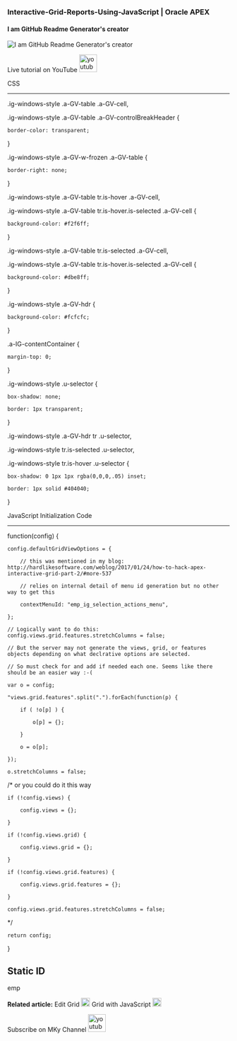 ### Interactive-Grid-Reports-Using-JavaScript | Oracle APEX
#### I am GitHub Readme Generator's creator
![I am GitHub Readme Generator's creator](https://i9.ytimg.com/vi_webp/HTaFS1IxgxE/mqdefault.webp?v=628f9c82&sqp=CMTVoZYG&rs=AOn4CLAC7omjc1ehZm8mTyQWv5yEmAZDQA)

Live tutorial on YouTube [<img src='https://cdn.jsdelivr.net/npm/simple-icons@3.0.1/icons/youtube.svg' alt='youtube' height='40'>](https://www.youtube.com/watch?v=HTaFS1IxgxE&t)  

CSS

--------------

.ig-windows-style .a-GV-table .a-GV-cell,

.ig-windows-style .a-GV-table .a-GV-controlBreakHeader {

    border-color: transparent;

}

.ig-windows-style .a-GV-w-frozen .a-GV-table {

    border-right: none;

}

.ig-windows-style .a-GV-table tr.is-hover .a-GV-cell,

.ig-windows-style .a-GV-table tr.is-hover.is-selected .a-GV-cell {

    background-color: #f2f6ff;

}

.ig-windows-style .a-GV-table tr.is-selected .a-GV-cell,

.ig-windows-style .a-GV-table tr.is-hover.is-selected .a-GV-cell {

    background-color: #dbe8ff;

}

.ig-windows-style .a-GV-hdr {

    background-color: #fcfcfc;

}

.a-IG-contentContainer {

    margin-top: 0;

}



.ig-windows-style .u-selector {

    box-shadow: none;

    border: 1px transparent;

}



.ig-windows-style .a-GV-hdr tr .u-selector,

.ig-windows-style tr.is-selected .u-selector,

.ig-windows-style tr.is-hover .u-selector {

    box-shadow: 0 1px 1px rgba(0,0,0,.05) inset;

    border: 1px solid #404040;

}



JavaScript Initialization Code

--------------

function(config) {

    config.defaultGridViewOptions = {

        // this was mentioned in my blog: http://hardlikesoftware.com/weblog/2017/01/24/how-to-hack-apex-interactive-grid-part-2/#more-537

        // relies on internal detail of menu id generation but no other way to get this

        contextMenuId: "emp_ig_selection_actions_menu",

    };

    // Logically want to do this: config.views.grid.features.stretchColumns = false;

    // But the server may not generate the views, grid, or features objects depending on what declrative options are selected.

    // So must check for and add if needed each one. Seems like there should be an easier way :-(

    var o = config;

    "views.grid.features".split(".").forEach(function(p) { 

        if ( !o[p] ) {

            o[p] = {};

        }

        o = o[p];

    });

    o.stretchColumns = false;

/* or you could do it this way

    if (!config.views) {

        config.views = {};

    }

    if (!config.views.grid) {

        config.views.grid = {};

    }

    if (!config.views.grid.features) {

        config.views.grid.features = {};

    }

    config.views.grid.features.stretchColumns = false;

*/

    return config;

}


Static ID
--------------
emp


<b>Related article:</b> Edit Grid [<img src='https://cdn.jsdelivr.net/npm/simple-icons@3.0.1/icons/youtube.svg' alt='youtube' height='20'>](https://www.youtube.com/watch?v=kd667U7Mvvc&t) Grid with JavaScript [<img src='https://cdn.jsdelivr.net/npm/simple-icons@3.0.1/icons/youtube.svg' alt='youtube' height='20'>](https://www.youtube.com/watch?v=hoYLDXgO-mY)

Subscribe on MKy Channel [<img src='https://cdn.jsdelivr.net/npm/simple-icons@3.0.1/icons/youtubestudio.svg' alt='youtubestudio' height='40'>](https://www.youtube.com/oracleapexbd) 
 

